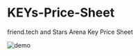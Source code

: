 # KEYs-Price-Sheet
friend.tech and Stars Arena Key Price Sheet

![demo](https://github.com/su007-eth/KEYs-Price-Sheet/assets/5119404/b1419563-7bd1-4d30-92c1-4a4a08226cf3)
